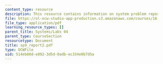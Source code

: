 ```yaml
---
content_type: resource
description: This resource contains information on system problem report sheet.
file: https://ol-ocw-studio-app-production.s3.amazonaws.com/courses/16-01-unified-engineering-i-ii-iii-iv-fall-2005-spring-2006/514eb80de8923d5d0adbec334e0b7d5a_sp9_report2.pdf
file_type: application/pdf
learning_resource_types: []
parent_title: Systems/Labs 04
parent_type: CourseSection
resourcetype: Document
title: sp9_report2.pdf
type: OCWFile
uid: 514eb80d-e892-3d5d-0adb-ec334e0b7d5a
---
```

